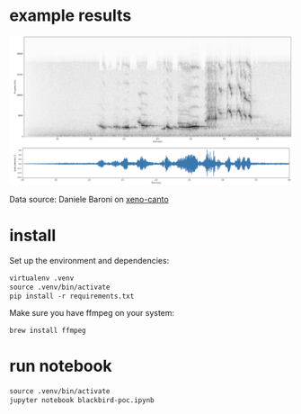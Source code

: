 # example results

![spectrogram](/spectro.png "Example spectrogram for XC653412")

Data source: Daniele Baroni on [xeno-canto](http://www.xeno-canto.org/653412)

# install

Set up the environment and dependencies:

```
virtualenv .venv
source .venv/bin/activate
pip install -r requirements.txt
```

Make sure you have ffmpeg on your system:

```
brew install ffmpeg
```

# run notebook

```
source .venv/bin/activate
jupyter notebook blackbird-poc.ipynb
```
